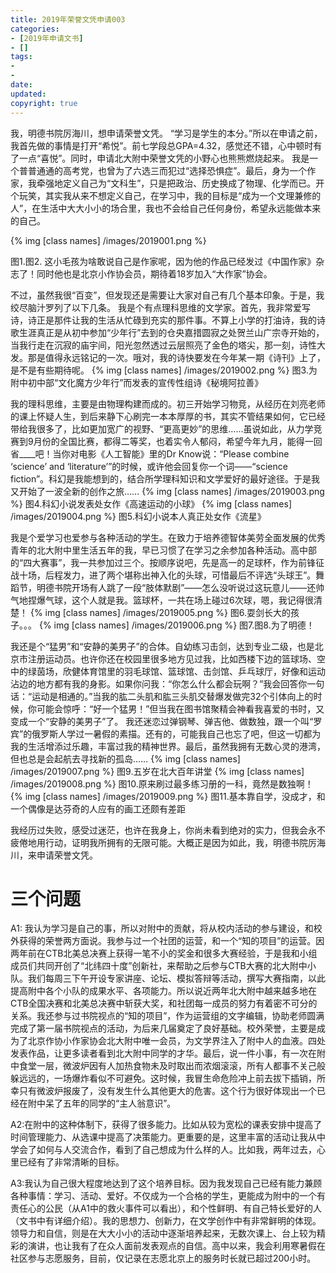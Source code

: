 ```yaml
---
title: 2019年荣誉文凭申请003
categories:
- [2019年申请文书]
- []
tags: 
- 
- 
date:
updated:
copyright: true
---
```


我，明德书院厉海川，想申请荣誉文凭。
 “学习是学生的本分。”所以在申请之前，我首先做的事情是打开“希悦”。前七学段总GPA=4.32，感觉还不错，心中顿时有了一点“喜悦”。同时，申请北大附中荣誉文凭的小野心也熊熊燃烧起来。
我是一个普普通通的高考党，也曾为了六选三而犯过“选择恐惧症”。最后，身为一个作家，我牵强地定义自己为“文科生”，只是把政治、历史换成了物理、化学而已。开个玩笑，其实我从来不想定义自己，在学习中，我的目标是“成为一个文理兼修的人”，在生活中大大小小的场合里，我也不会给自己任何身份，希望永远能做本来的自己。
<!-- more -->
{% img [class names] /images/2019001.png %}

图1.图2.
这小毛孩为啥敢说自己是作家呢，因为他的作品已经发过《中国作家》杂志了！同时他也是北京小作协会员，期待着18岁加入“大作家”协会。

不过，虽然我很“百变”，但发现还是需要让大家对自己有几个基本印象。于是，我绞尽脑汁罗列了以下几条。
我是个有点理科思维的文学家。首先，我非常爱写诗，诗正是那件让我的生活从忙碌到充实的那件事。不算上小学的打油诗，我的诗歌生涯真正是从初中参加“少年行”去到的仓央嘉措圆寂之处贺兰山广宗寺开始的，当我行走在沉寂的庙宇间，阳光忽然透过云层照亮了金色的塔尖，那一刻，诗性大发。那是值得永远铭记的一次。哦对，我的诗快要发在今年某一期《诗刊》上了，是不是有些期待呢。
{% img [class names] /images/2019002.png %}
图3.为附中初中部“文化魔方少年行”而发表的宣传性组诗《秘境阿拉善》

我的理科思维，主要是由物理构建而成的。初三开始学习物竞，从经历在刘亮老师的课上怀疑人生，到后来静下心刷完一本本厚厚的书，其实不管结果如何，它已经带给我很多了，比如更加宽广的视野、“更高更妙”的思维……虽说如此，从力学竞赛到9月份的全国比赛，都得二等奖，也着实令人郁闷，希望今年九月，能得一回省____吧！当你对电影《人工智能》里的Dr Know说：“Please combine ‘science’ and ‘literature’”的时候，或许他会回复你一个词——“science fiction”。科幻是我能想到的，结合所学理科知识和文学爱好的最好途径。于是我又开始了一波全新的创作之旅…… 
{% img [class names] /images/2019003.png %}
图4.科幻小说发表处女作《高速运动的小球》
{% img [class names] /images/2019004.png %}
图5.科幻小说本人真正处女作《流星》

我是个爱学习也爱参与各种活动的学生。在致力于培养德智体美劳全面发展的优秀青年的北大附中里生活五年的我，早已习惯了在学习之余参加各种活动。高中部的“四大赛事”，我一共参加过三个。按顺序说吧，先是高一的足球杯，作为前锋征战十场，后程发力，进了两个堪称出神入化的头球，可惜最后不评选“头球王”。舞蹈节，明德书院开场有人跳了一段“肢体默剧”——怎么没听说过这玩意儿——还帅气地捏爆气球，这个人就是我。篮球杯，一共在场上碰过6次球，嗯，我记得很清楚！
{% img [class names] /images/2019005.png %}
图6.耍剑长大的孩子。。。
{% img [class names] /images/2019006.png %}
图7.图8.为了明德！

我还是个“猛男”和“安静的美男子”的合体。自幼练习击剑，达到专业二级，也是北京市注册运动员。也许你还在校园里很多地方见过我，比如西楼下边的篮球场、空中的绿茵场，欣健体育馆里的羽毛球馆、篮球馆、击剑馆、乒乓球厅，好像和运动沾边的地方都有我的身影。如果你问我：“你怎么什么都会玩啊？”我会回答你一句话：“运动是相通的。”当我的肱二头肌和肱三头肌交替爆发做完32个引体向上的时候，你可能会惊呼：“好一个猛男！”但当我在图书馆聚精会神看我喜爱的书时，又变成一个“安静的美男子”了。
我还迷恋过弹钢琴、弹吉他、做数独，跟一个叫“罗宾”的俄罗斯人学过一暑假的素描。还有的，可能我自己也忘了吧，但这一切都为我的生活增添过乐趣，丰富过我的精神世界。最后，虽然我拥有无数心灵的港湾，但也总是会起航去寻找新的孤岛……
{% img [class names] /images/2019007.png %}
图9.五岁在北大百年讲堂
{% img [class names] /images/2019008.png %}
图10.原来刷过最多练习册的一科，竟然是数独啊！
{% img [class names] /images/2019009.png %}
图11.基本靠自学，没成才，和一个偶像是达芬奇的人应有的画工还颇有差距

我经历过失败，感受过迷茫，也许在我身上，你尚未看到绝对的实力，但我会永不疲倦地用行动，证明我所拥有的无限可能。大概正是因为如此，我，明德书院厉海川，来申请荣誉文凭。


# 三个问题

A1: 我认为学习是自己的事，所以对附中的贡献，将从校内活动的参与建设，和校外获得的荣誉两方面说。我参与过一个社团的运营，和一个“知的项目”的运营。因两年前在CTB北美总决赛上获得一笔不小的奖金和很多大赛经验，于是我和小组成员们共同开创了“北纬四十度”创新社，来帮助之后参与CTB大赛的北大附中小队。我们每周三下午开设专家讲座、论坛、模拟答辩等活动，撰写大赛指南，以此提高附中各个小队的成果水平、各项能力。所以说近两年北大附中越来越多地在CTB全国决赛和北美总决赛中斩获大奖，和社团每一成员的努力有着密不可分的关系。我还参与过书院视点的“知的项目”，作为运营组的文字编辑，协助老师圆满完成了第一届书院视点的活动，为后来几届奠定了良好基础。校外荣誉，主要是成为了北京作协小作家协会北大附中唯一会员，为文学界注入了附中人的血液。四处发表作品，让更多读者看到北大附中同学的才华。最后，说一件小事，有一次在附中食堂一层，微波炉因有人加热食物未及时取出而浓烟滚滚，所有人都事不关己般躲远远的，一场爆炸看似不可避免。这时候，我冒生命危险冲上前去拔下插销，所幸只有微波炉报废了，没有发生什么其他更大的危害。这个行为很好体现出一个已经在附中呆了五年的同学的“主人翁意识”。

A2:在附中的这种体制下，获得了很多能力。比如从较为宽松的课表安排中提高了时间管理能力、从选课中提高了决策能力。更重要的是，这里丰富的活动让我从中学会了如何与人交流合作，看到了自己想成为什么样的人。比如我，两年过去，心里已经有了非常清晰的目标。

A3:我认为自己很大程度地达到了这个培养目标。因为我发现自己已经有能力兼顾各种事情：学习、活动、爱好。不仅成为一个合格的学生，更能成为附中的一个有责任心的公民（从A1中的救火事件可以看出），和个性鲜明、有自己特长爱好的人（文书中有详细介绍）。我的思想力、创新力，在文学创作中有非常鲜明的体现。领导力和自信，则是在大大小小的活动中逐渐培养起来，无数次课上、台上较为精彩的演讲，也让我有了在众人面前发表观点的自信。高中以来，我会利用寒暑假在社区参与志愿服务，目前，仅记录在志愿北京上的服务时长就已超过200小时。
